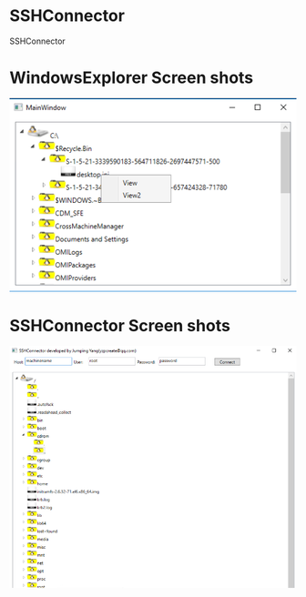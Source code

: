 # SSHConnector
SSHConnector

# WindowsExplorer Screen shots
![Alt text](WE.PNG?raw=true "Windows Explorer")

# SSHConnector Screen shots
![Alt text](sshconnector.PNG?raw=true "SSHConnector")